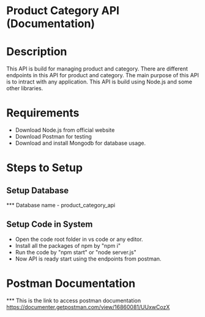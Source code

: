 # Product Category API (Documentation)

# Description

This API is build for managing product and category. There are different endpoints in this API for product and category. The main purpose of this API is to intract with any application. This API is build using Node.js and some other libraries.


# Requirements

* Download Node.js from official website
* Download Postman for testing
* Download and install Mongodb for database usage.

# Steps to Setup

## Setup Database

*** Database name - product_category_api

## Setup Code in System

* Open the code root folder in vs code or any editor.
* Install all the packages of npm by "npm i"
* Run the code by "npm start" or "node server.js"
* Now API is ready start using the endpoints from postman.

# Postman Documentation
*** This is the link to access postman documentation 
https://documenter.getpostman.com/view/16860081/UUxwCozX





